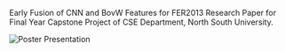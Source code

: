 Early Fusion of CNN and BovW Features for FER2013 Research Paper for Final Year Capstone Project of CSE Department, North South University. 

![Poster Presentation](./poster.png)




